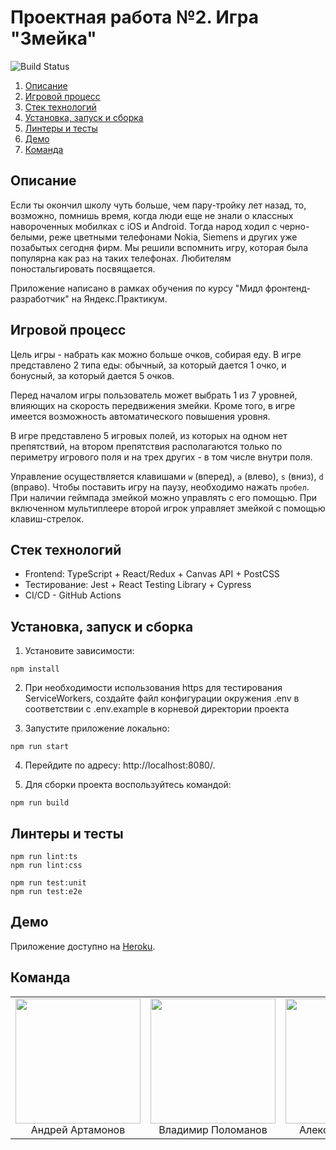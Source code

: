 # Проектная работа №2. Игра "Змейка"

<img alt="Build Status" src="https://img.shields.io/endpoint.svg?url=https%3A%2F%2Factions-badge.atrox.dev%2Fdusseldorf01%2Fsnake%2Fbadge%3Fref%3Ddevelop&label=build&logo=none" />

1. [Описание](#описание)
2. [Игровой процесс](#игровой-процесс)
3. [Стек технологий](#стек-технологий)
4. [Установка, запуск и сборка](#установка-запуск-и-сборка)
5. [Линтеры и тесты](#линтеры-и-тесты)
6. [Демо](#демо)
7. [Команда](#команда)

## Описание

Если ты окончил школу чуть больше, чем пару-тройку лет назад, то, возможно, помнишь время, когда люди еще не знали о классных навороченных мобилках с iOS и Android. Тогда народ ходил с черно-белыми, реже цветными телефонами Nokia, Siemens и других уже позабытых сегодня фирм. Мы решили вспомнить игру, которая была популярна как раз на таких телефонах. Любителям поностальгировать посвящается.

Приложение написано в рамках обучения по курсу "Мидл фронтенд-разработчик" на Яндекс.Практикум.

## Игровой процесс

Цель игры - набрать как можно больше очков, собирая еду. В игре представлено 2 типа еды: обычный, за который дается 1 очко, и бонусный, за который дается 5 очков.

Перед началом игры пользователь может выбрать 1 из 7 уровней, влияющих на скорость передвижения змейки. Кроме того, в игре имеется возможность автоматического повышения уровня.

В игре представлено 5 игровых полей, из которых на одном нет препятствий, на втором препятствия располагаются только по периметру игрового поля и на трех других - в том числе внутри поля.

Управление осуществляется клавишами `w` (вперед), `a` (влево), `s` (вниз), `d` (вправо). Чтобы поставить игру на паузу, необходимо нажать `пробел`. При наличии геймпада змейкой можно управлять с его помощью. При включенном мультиплеере второй игрок управляет змейкой с помощью клавиш-стрелок.

## Стек технологий

- Frontend: TypeScript + React/Redux + Canvas API + PostCSS
- Тестирование: Jest + React Testing Library + Cypress
- CI/CD - GitHub Actions

## Установка, запуск и сборка

1. Установите зависимости:

```
npm install
```
2. При необходимости использования https для тестирования
   ServiceWorkers, создайте файл конфигурации окружения .env
   в соответствии с .env.example в корневой директории проекта

3. Запустите приложение локально:
```
npm run start
```

4. Перейдите по адресу: http://localhost:8080/.

5. Для сборки проекта воспользуйтесь командой:
```
npm run build
```

## Линтеры и тесты

```
npm run lint:ts
npm run lint:css

npm run test:unit
npm run test:e2e
```

## Демо

Приложение доступно на [Heroku](https://dusseldorf-snake.herokuapp.com/).

## Команда
<table>
  <tbody>
    <tr align="center">
      <td width="33%">
        <img src="https://ca.slack-edge.com/TPV9DP0N4-U01BAJ6QX7F-a6a549390402-512" width="200" height="200" />
        <br />
        Андрей Артамонов
      </td>
      <td width="33%">
        <img src="https://ca.slack-edge.com/TPV9DP0N4-U0195E74CQ0-17187d2b7793-512" width="200" height="200" />
        <br />
        Владимир Поломанов
      </td>
      <td width="33%">
        <img src="https://ca.slack-edge.com/TPV9DP0N4-U01BDSXM403-ea2fd273f583-512" width="200" height="200" />
        <br />
        Александр Коледов
      </td>
    </tr>
  </tbody>
</table>
